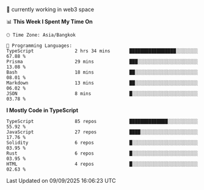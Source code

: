 🔭 currently working in web3 space

<!--START_SECTION:waka-->
📊 **This Week I Spent My Time On** 

```text
🕑︎ Time Zone: Asia/Bangkok

💬 Programming Languages: 
TypeScript               2 hrs 34 mins       █████████████████░░░░░░░░   67.88 % 
Prisma                   29 mins             ███░░░░░░░░░░░░░░░░░░░░░░   13.08 % 
Bash                     18 mins             ██░░░░░░░░░░░░░░░░░░░░░░░   08.01 % 
Markdown                 13 mins             ██░░░░░░░░░░░░░░░░░░░░░░░   06.02 % 
JSON                     8 mins              █░░░░░░░░░░░░░░░░░░░░░░░░   03.78 % 
```

**I Mostly Code in TypeScript** 

```text
TypeScript               85 repos            ██████████████░░░░░░░░░░░   55.92 % 
JavaScript               27 repos            ████░░░░░░░░░░░░░░░░░░░░░   17.76 % 
Solidity                 6 repos             █░░░░░░░░░░░░░░░░░░░░░░░░   03.95 % 
Rust                     6 repos             █░░░░░░░░░░░░░░░░░░░░░░░░   03.95 % 
HTML                     4 repos             █░░░░░░░░░░░░░░░░░░░░░░░░   02.63 % 
```




 Last Updated on 09/09/2025 16:06:23 UTC
<!--END_SECTION:waka-->
